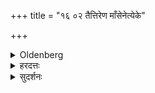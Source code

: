 +++
title = "१६ ०२ तैत्तिरेण माँसेनेत्येके"

+++

<details><summary>Oldenberg</summary>

2. (He should feed him) with partridge, according to some (teachers).
</details>

<details><summary>हरदत्तः</summary>

तित्तिरेः पक्षिणः **मांसेन** तदन्नप्राशनं कर्तव्यम् **इत्येके** आचार्या मन्यन्ते ।
मांसं व्यञ्जनमोदस्य ।
अन्ये तु मांसमेव मन्त्रवत् प्राश्यं मन्यन्ते ।
मांसग्रहणं शोणितादेः प्रतिषेधार्थम् ॥२॥
</details>

<details><summary>सुदर्शनः</summary>

व्यक्तार्थमेतत् ॥२॥
</details>
